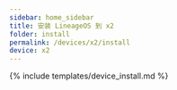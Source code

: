```yaml
---
sidebar: home_sidebar
title: 安装 LineageOS 到 x2
folder: install
permalink: /devices/x2/install
device: x2
---
```

{% include templates/device_install.md %}
